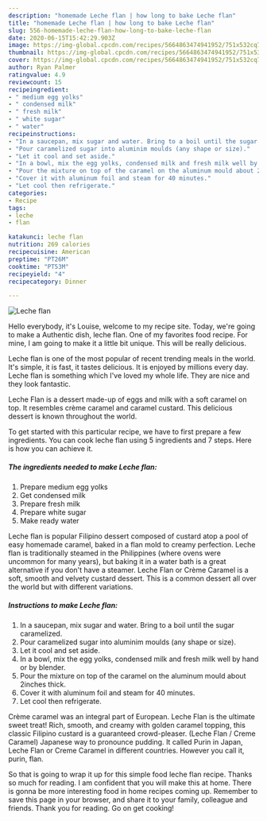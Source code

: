 ```yaml
---
description: "homemade Leche flan | how long to bake Leche flan"
title: "homemade Leche flan | how long to bake Leche flan"
slug: 556-homemade-leche-flan-how-long-to-bake-leche-flan
date: 2020-06-15T15:42:29.903Z
image: https://img-global.cpcdn.com/recipes/5664863474941952/751x532cq70/leche-flan-recipe-main-photo.jpg
thumbnail: https://img-global.cpcdn.com/recipes/5664863474941952/751x532cq70/leche-flan-recipe-main-photo.jpg
cover: https://img-global.cpcdn.com/recipes/5664863474941952/751x532cq70/leche-flan-recipe-main-photo.jpg
author: Ryan Palmer
ratingvalue: 4.9
reviewcount: 15
recipeingredient:
- " medium egg yolks"
- " condensed milk"
- " fresh milk"
- " white sugar"
- " water"
recipeinstructions:
- "In a saucepan, mix sugar and water. Bring to a boil until the sugar caramelized."
- "Pour caramelized sugar into aluminim moulds (any shape or size)."
- "Let it cool and set aside."
- "In a bowl, mix the egg yolks, condensed milk and fresh milk well by hand or by blender."
- "Pour the mixture on top of the caramel on the aluminum mould about 2inches thick."
- "Cover it with aluminum foil and steam for 40 minutes."
- "Let cool then refrigerate."
categories:
- Recipe
tags:
- leche
- flan

katakunci: leche flan 
nutrition: 269 calories
recipecuisine: American
preptime: "PT26M"
cooktime: "PT53M"
recipeyield: "4"
recipecategory: Dinner

---
```



![Leche flan](https://img-global.cpcdn.com/recipes/5664863474941952/751x532cq70/leche-flan-recipe-main-photo.jpg)

Hello everybody, it's Louise, welcome to my recipe site. Today, we're going to make a Authentic dish, leche flan. One of my favorites food recipe. For mine, I am going to make it a little bit unique. This will be really delicious.

Leche flan is one of the most popular of recent trending meals in the world. It's simple, it is fast, it tastes delicious. It is enjoyed by millions every day. Leche flan is something which I've loved my whole life. They are nice and they look fantastic.

Leche Flan is a dessert made-up of eggs and milk with a soft caramel on top. It resembles crème caramel and caramel custard. This delicious dessert is known throughout the world.


To get started with this particular recipe, we have to first prepare a few ingredients. You can cook leche flan using 5 ingredients and 7 steps. Here is how you can achieve it.

<!--inarticleads1-->

##### The ingredients needed to make Leche flan:

1. Prepare  medium egg yolks
1. Get  condensed milk
1. Prepare  fresh milk
1. Prepare  white sugar
1. Make ready  water


Leche flan is popular Filipino dessert composed of custard atop a pool of easy homemade caramel, baked in a flan mold to creamy perfection. Leche flan is traditionally steamed in the Philippines (where ovens were uncommon for many years), but baking it in a water bath is a great alternative if you don&#39;t have a steamer. Leche Flan or Crème Caramel is a soft, smooth and velvety custard dessert. This is a common dessert all over the world but with different variations. 

<!--inarticleads2-->

##### Instructions to make Leche flan:

1. In a saucepan, mix sugar and water. Bring to a boil until the sugar caramelized.
1. Pour caramelized sugar into aluminim moulds (any shape or size).
1. Let it cool and set aside.
1. In a bowl, mix the egg yolks, condensed milk and fresh milk well by hand or by blender.
1. Pour the mixture on top of the caramel on the aluminum mould about 2inches thick.
1. Cover it with aluminum foil and steam for 40 minutes.
1. Let cool then refrigerate.


Crème caramel was an integral part of European. Leche Flan is the ultimate sweet treat! Rich, smooth, and creamy with golden caramel topping, this classic Filipino custard is a guaranteed crowd-pleaser. (Leche Flan / Creme Caramel) Japanese way to pronounce pudding. It called Purin in Japan, Leche Flan or Creme Caramel in different countries. However you call it, purin, flan. 

So that is going to wrap it up for this simple food leche flan recipe. Thanks so much for reading. I am confident that you will make this at home. There is gonna be more interesting food in home recipes coming up. Remember to save this page in your browser, and share it to your family, colleague and friends. Thank you for reading. Go on get cooking!
